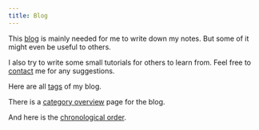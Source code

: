 ```yaml
---
title: Blog
---
```

This [blog](/blog_index.html) is mainly needed for me to write down my notes. But some of it
might even be useful to others.

I also try to write some small tutorials for others to learn from. Feel free to [contact]({filename}/pages/contact.md) me for any suggestions.

Here are all [tags](/tags.html) of my blog. 

There is a [category overview](/categories.html) page for the blog.

And here is the [chronological order](/archives.html).

